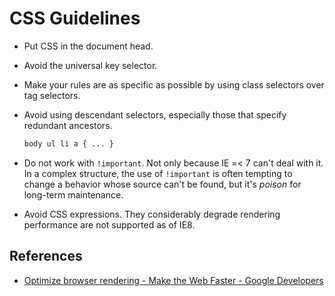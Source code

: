 CSS Guidelines
==============

* Put CSS in the document head.

* Avoid the universal key selector.

* Make your rules are as specific as possible by using class selectors over 
  tag selectors.

* Avoid using descendant selectors, especially those that specify redundant 
  ancestors.

  ```css
  body ul li a { ... }
  ```

* Do not work with `!important`. Not only because IE =< 7 can't deal with it. 
  In a complex structure, the use of `!important` is often tempting to change 
  a behavior whose source can't be found, but it's *poison* for long-term 
  maintenance.

* Avoid CSS expressions. They considerably degrade rendering performance are 
  not supported as of IE8.


References
----------

* [Optimize browser rendering - Make the Web Faster - Google Developers][r1]

[r1]: https://developers.google.com/speed/docs/best-practices/rendering
